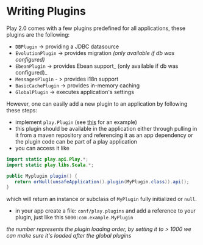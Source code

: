 # Writing Plugins

Play 2.0 comes with a few plugins predefined for all applications, these plugins are the following: 

* ```DBPlugin``` -> providing a JDBC datasource
* ```EvolutionPlugin``` -> provides migration  _(only available if db was configured)_
* ```EbeanPlugin``` -> provides Ebean support_ (only available if db was configured)_
* ```MessagesPlugin``` - > provides i18n support
* ```BasicCachePlugin``` -> provides in-memory caching
* ```GlobalPlugin``` -> executes application's settings

However, one can easily add a new plugin to an application by following these steps:

* implement ```play.Plugin``` (see [this](https://github.com/playframework/Play20/blob/master/framework/play/src/main/java/play/db/ebean/EbeanPlugin.java) for an example)
* this plugin should be available in the application either through pulling in it from a maven repository and referencing it
as an app dependency or the plugin code can be part of a play application
* you can access it like 

```java
import static play.api.Play.*;
import static play.libs.Scala.*;

public Myplugin plugin() {
   return orNull(unsafeApplication().plugin(MyPlugin.class)).api();
}
``` 

which will return an instance or subclass of ```MyPlugin``` fully initialized or ```null```.

* in your app create a file: ```conf/play.plugins``` and add a reference to your plugin, just like this  ```5000:com.example.MyPlugin```

_the number represents the plugin loading order, by setting it to > 1000 we can make sure it's loaded after the global plugins_
